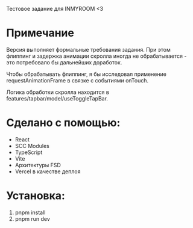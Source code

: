 Тестовое задание для INMYROOM <3

# Примечание

Версия выполняет формальные требования задания. При этом флиппинг и задержка анимации скролла иногда не обрабатывается - это потребовало бы дальнейших доработок.

Чтобы обрабатывать флиппинг, я бы исследовал применение requestAnimationFrame в связке с событиями onTouch.

Логика обработки скролла находится в features/tapbar/model/useToggleTapBar.

# Сделано с помощью:

- React
- SCC Modules
- TypeScript
- Vite
- Архитектуры FSD
- Vercel в качестве деплоя

# Установка:

1. pnpm install
2. pnpm run dev
